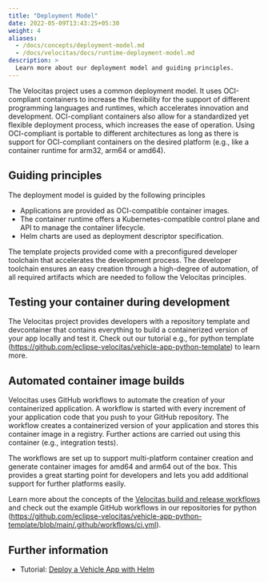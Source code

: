 ```yaml
---
title: "Deployment Model"
date: 2022-05-09T13:43:25+05:30
weight: 4
aliases:
  - /docs/concepts/deployment-model.md
  - /docs/velocitas/docs/runtime-deployment-model.md
description: >
  Learn more about our deployment model and guiding principles.
---
```


The Velocitas project uses a common deployment model. It uses OCI-compliant containers to increase the flexibility for the support of different programming languages and runtimes, which accelerates innovation and development. OCI-compliant containers also allow for a standardized yet flexible deployment process, which increases the ease of operation. Using OCI-compliant is portable to different architectures as long as there is support for OCI-compliant containers on the desired platform (e.g., like a container runtime for arm32, arm64 or amd64).

## Guiding principles

The deployment model is guided by the following principles

- Applications are provided as OCI-compatible container images.
- The container runtime offers a Kubernetes-compatible control plane and API to manage the container lifecycle.
- Helm charts are used as deployment descriptor specification.

The template projects provided come with a preconfigured developer toolchain that accelerates the development process. The developer toolchain ensures an easy creation through a high-degree of automation, of all required artifacts which are needed to follow the Velocitas principles.

## Testing your container during development

The Velocitas project provides developers with a repository template and devcontainer that contains everything to build a containerized version of your app locally and test it. Check out our tutorial e.g., for python template (https://github.com/eclipse-velocitas/vehicle-app-python-template) to learn more.

## Automated container image builds

Velocitas uses GitHub workflows to automate the creation of your containerized application. A workflow is started with every increment of your application code that you push to your GitHub repository. The workflow creates a containerized version of your application and stores this container image in a registry. Further actions are carried out using this container (e.g., integration tests).

The workflows are set up to support multi-platform container creation and generate container images for amd64 and arm64 out of the box. This provides a great starting point for developers and lets you add additional support for further platforms easily.

Learn more about the concepts of the [Velocitas build and release workflows](/docs/concepts/deployment_model/vehicle_app_releases) and check out the example GitHub workflows in our repositories for python (https://github.com/eclipse-velocitas/vehicle-app-python-template/blob/main/.github/workflows/ci.yml).

## Further information
- Tutorial: [Deploy a Vehicle App with Helm](/docs/tutorials/tutorial_how_to_deploy_a_vehicle_app_with_helm)